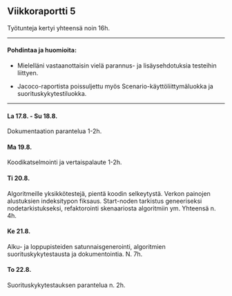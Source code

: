 ## Viikkoraportti 5

Työtunteja kertyi yhteensä noin 16h.

---

#### Pohdintaa ja huomioita:

* Mielelläni vastaanottaisin vielä parannus- ja lisäysehdotuksia testeihin liittyen.

* Jacoco-raportista poissuljettu myös Scenario-käyttöliittymäluokka ja suorituskykytestiluokka.

---

#### La 17.8. - Su 18.8.

Dokumentaation parantelua 1-2h.

#### Ma 19.8.

Koodikatselmointi ja vertaispalaute 1-2h.

#### Ti 20.8.

Algoritmeille yksikkötestejä, pientä koodin selkeytystä. Verkon painojen alustuksien indeksitypon fiksaus. Start-noden tarkistus geneeriseksi nodetarkistukseksi, refaktorointi skenaariosta algoritmiin ym. Yhteensä n. 4h.

#### Ke 21.8.

Alku- ja loppupisteiden satunnaisgenerointi, algoritmien suorituskykytestausta ja dokumentointia. N. 7h.

#### To 22.8.

Suorituskykytestauksen parantelua n. 2h.